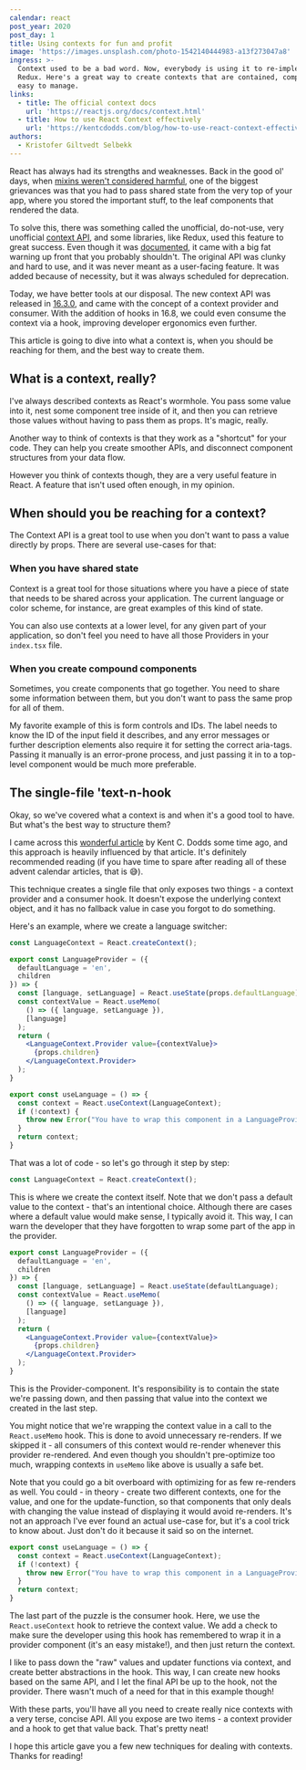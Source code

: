 ```yaml
---
calendar: react
post_year: 2020
post_day: 1
title: Using contexts for fun and profit
image: 'https://images.unsplash.com/photo-1542140444983-a13f273047a8'
ingress: >-
  Context used to be a bad word. Now, everybody is using it to re-implement
  Redux. Here's a great way to create contexts that are contained, compact and
  easy to manage.
links:
  - title: The official context docs
    url: 'https://reactjs.org/docs/context.html'
  - title: How to use React Context effectively
    url: 'https://kentcdodds.com/blog/how-to-use-react-context-effectively'
authors:
  - Kristofer Giltvedt Selbekk
---
```

React has always had its strengths and weaknesses. Back in the good ol' days, when [mixins weren't considered harmful](https://reactjs.org/blog/2016/07/13/mixins-considered-harmful.html), one of the biggest grievances was that you had to pass shared state from the very top of your app, where you stored the important stuff, to the leaf components that rendered the data.

To solve this, there was something called the unofficial, do-not-use, very unofficial [context API](https://react.christmas/2017/18), and some libraries, like Redux, used this feature to great success. Even though it was [documented](https://reactjs.org/docs/legacy-context.html), it came with a big fat warning up front that you probably shouldn't. The original API was clunky and hard to use, and it was never meant as a user-facing feature. It was added because of necessity, but it was always scheduled for deprecation.

Today, we have better tools at our disposal. The new context API was released in [16.3.0](https://github.com/facebook/react/pull/11818), and came with the concept of a context provider and consumer. With the addition of hooks in 16.8, we could even consume the context via a hook, improving developer ergonomics even further. 

This article is going to dive into what a context is, when you should be reaching for them, and the best way to create them.

## What is a context, really?

I've always described contexts as React's wormhole. You pass some value into it, nest some component tree inside of it, and then you can retrieve those values without having to pass them as props. It's magic, really.

Another way to think of contexts is that they work as a "shortcut" for your code. They can help you create smoother APIs, and disconnect component structures from your data flow.

However you think of contexts though, they are a very useful feature in React. A feature that isn't used often enough, in my opinion.

## When should you be reaching for a context?

The Context API is a great tool to use when you don't want to pass a value directly by props. There are several use-cases for that:

### When you have shared state

Context is a great tool for those situations where you have a piece of state that needs to be shared across your application. The current language or color scheme, for instance, are great examples of this kind of state.

You can also use contexts at a lower level, for any given part of your application, so don't feel you need to have all those Providers in your `index.tsx` file.

### When you create compound components

Sometimes, you create components that go together. You need to share some information between them, but you don't want to pass the same prop for all of them. 

My favorite example of this is form controls and IDs. The label needs to know the ID of the input field it describes, and any error messages or further description elements also require it for setting the correct aria-tags. Passing it manually is an error-prone process, and just passing it in to a top-level component would be much more preferable.

## The single-file 'text-n-hook

Okay, so we've covered what a context is and when it's a good tool to have. But what's the best way to structure them?

I came across this [wonderful article](https://kentcdodds.com/blog/how-to-use-react-context-effectively/) by Kent C. Dodds some time ago, and this approach is heavily influenced by that article. It's definitely recommended reading (if you have time to spare after reading all of these advent calendar articles, that is 😅). 

This technique creates a single file that only exposes two things - a context provider and a consumer hook. It doesn't expose the underlying context object, and it has no fallback value in case you forgot to do something. 

Here's an example, where we create a language switcher:

```jsx
const LanguageContext = React.createContext();

export const LanguageProvider = ({ 
  defaultLanguage = 'en', 
  children 
}) => {
  const [language, setLanguage] = React.useState(props.defaultLanguage);
  const contextValue = React.useMemo(
    () => ({ language, setLanguage }), 
    [language]
  );
  return (
    <LanguageContext.Provider value={contextValue}>
      {props.children}
    </LanguageContext.Provider>
  );
}

export const useLanguage = () => {
  const context = React.useContext(LanguageContext);
  if (!context) {
    throw new Error("You have to wrap this component in a LanguageProvider");
  }
  return context;
}
```

That was a lot of code - so let's go through it step by step:

```jsx
const LanguageContext = React.createContext();
```

This is where we create the context itself. Note that we don't pass a default value to the context - that's an intentional choice. Although there are cases where a default value would make sense, I typically avoid  it. This way, I can warn the developer that they have forgotten to wrap some part of the app in the provider.

```jsx
export const LanguageProvider = ({ 
  defaultLanguage = 'en', 
  children 
}) => {
  const [language, setLanguage] = React.useState(defaultLanguage);
  const contextValue = React.useMemo(
    () => ({ language, setLanguage }), 
    [language]
  );
  return (
    <LanguageContext.Provider value={contextValue}>
      {props.children}
    </LanguageContext.Provider>
  );
}
```

This is the Provider-component. It's responsibility is to contain the state we're passing down, and then passing that value into the context we created in the last step.

You might notice that we're wrapping the context value in a call to the `React.useMemo` hook. This is done to avoid unnecessary re-renders. If we skipped it - all consumers of this context would re-render whenever this provider re-rendered. And even though you shouldn't pre-optimize too much, wrapping contexts in `useMemo` like above is usually a safe bet.

Note that you could go a bit overboard with optimizing for as few re-renders as well. You could - in theory - create two different contexts, one for the value, and one for the update-function, so that components that only deals with changing the value instead of displaying it would avoid re-renders. It's not an approach I've ever found an actual use-case for, but it's a cool trick to know about. Just don't do it because it said so on the internet.

```jsx
export const useLanguage = () => {
  const context = React.useContext(LanguageContext);
  if (!context) {
    throw new Error("You have to wrap this component in a LanguageProvider");
  }
  return context;
}
```

The last part of the puzzle is the consumer hook. Here, we use the `React.useContext` hook to retrieve the context value. We add a check to make sure the developer using this hook has remembered to wrap it in a provider component (it's an easy mistake!), and then just return the context.

I like to pass down the "raw" values and updater functions via context, and create better abstractions in the hook. This way, I can create new hooks based on the same API, and I let the final API be up to the hook, not the provider. There wasn't much of a need for that in this example though!

With these parts, you'll have all you need to create really nice contexts with a very terse, concise API. All you expose are two items - a context provider and a hook to get that value back. That's pretty neat!

I hope this article gave you a few new techniques for dealing with contexts. Thanks for reading!


